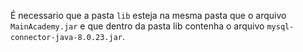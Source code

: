 É necessario que a pasta `lib` esteja na mesma pasta que o arquivo `MainAcademy.jar` e que dentro da pasta lib contenha o arquivo `mysql-connector-java-8.0.23.jar`.
